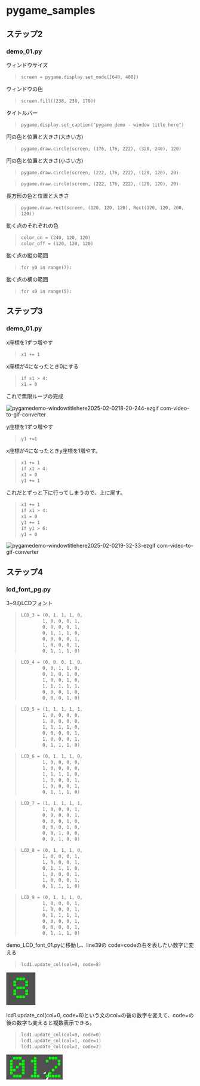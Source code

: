  # pygame_samples
 ## ステップ2

 ### demo_01.py
 ウィンドウサイズ
 >~~~
 >screen = pygame.display.set_mode([640, 480])
 >~~~

 ウィンドウの色
 >~~~
 >screen.fill((238, 238, 170))
 >~~~

 タイトルバー
 >~~~
 >pygame.display.set_caption("pygame demo - window title here")
 >~~~

 円の色と位置と大きさ(大きい方)
 >~~~
 >pygame.draw.circle(screen, (176, 176, 222), (320, 240), 120)
 >~~~

 円の色と位置と大きさ(小さい方)
 >~~~
 >pygame.draw.circle(screen, (222, 176, 222), (120, 120), 20)
 >~~~

 >~~~
 >pygame.draw.circle(screen, (222, 176, 222), (120, 120), 20)
 >~~~

 長方形の色と位置と大きさ
 >~~~
 >pygame.draw.rect(screen, (120, 120, 120), Rect(120, 120, 200, 120))
 >~~~

 動く点のそれぞれの色
 >~~~
 >color_on = (240, 120, 120)
 >color_off = (120, 120, 120)
 >~~~

 動く点の縦の範囲
 >~~~
 >for y0 in range(7):
 >~~~

 動く点の横の範囲
 >~~~
 >for x0 in range(5):
 >~~~

 ## ステップ3

 ### demo_01.py
 x座標を1ずつ増やす
 >~~~
 >x1 += 1
 >~~~

 x座標が4になったとき0にする
 >~~~
 >if x1 > 4:
 >x1 = 0
 >~~~
 これで無限ループの完成

 ![pygamedemo-windowtitlehere2025-02-0218-20-244-ezgif com-video-to-gif-converter](https://github.com/user-attachments/assets/a98aae6f-0b22-4493-bddd-cecde27bd4fa)


 y座標を1ずつ増やす
 >~~~
 >y1 +=1
 >~~~

 x座標が4になったときy座標を1増やす。

 >~~~
 > x1 += 1
 >if x1 > 4:
 >x1 = 0
 >y1 += 1
 >~~~

 これだとずっと下に行ってしまうので、上に戻す。

 >~~~
 > x1 += 1
 >if x1 > 4:
 >x1 = 0
 >y1 += 1
 >if y1 > 6:
 >y1 = 0
 >~~~


 ![pygamedemo-windowtitlehere2025-02-0219-32-33-ezgif com-video-to-gif-converter](https://github.com/user-attachments/assets/b5819b08-45c9-4733-9e94-bcce45051045)

 ## ステップ4

 ### lcd_font_pg.py
 3~9のLCDフォント

 >~~~
 >LCD_3 = (0, 1, 1, 1, 0,
 >         1, 0, 0, 0, 1,
 >         0, 0, 0, 0, 1,
 >         0, 1, 1, 1, 0,
 >         0, 0, 0, 0, 1,
 >         1, 0, 0, 0, 1,
 >         0, 1, 1, 1, 0)
 >~~~
 
 >~~~
 >LCD_4 = (0, 0, 0, 1, 0,
 >         0, 0, 1, 1, 0,
 >         0, 1, 0, 1, 0,
 >         1, 0, 0, 1, 0,
 >         1, 1, 1, 1, 1,
 >         0, 0, 0, 1, 0,
 >         0, 0, 0, 1, 0)
 >~~~

 >~~~
 >LCD_5 = (1, 1, 1, 1, 1,
 >         1, 0, 0, 0, 0,
 >         1, 0, 0, 0, 0,
 >         1, 1, 1, 1, 0,
 >         0, 0, 0, 0, 1,
 >         1, 0, 0, 0, 1,
 >         0, 1, 1, 1, 0)
 >~~~

 >~~~
 >LCD_6 = (0, 1, 1, 1, 0,
 >         1, 0, 0, 0, 0,
 >         1, 0, 0, 0, 0,
 >         1, 1, 1, 1, 0,
 >         1, 0, 0, 0, 1,
 >         1, 0, 0, 0, 1,
 >         0, 1, 1, 1, 0)
 >~~~

 >~~~
 >LCD_7 = (1, 1, 1, 1, 1,
 >         1, 0, 0, 0, 1,
 >         0, 0, 0, 0, 1,
 >         0, 0, 0, 1, 0,
 >         0, 0, 0, 1, 0,
 >         0, 0, 1, 0, 0,
 >         0, 0, 1, 0, 0)
 >~~~

 >~~~
 >LCD_8 = (0, 1, 1, 1, 0,
 >         1, 0, 0, 0, 1,
 >         1, 0, 0, 0, 1,
 >         0, 1, 1, 1, 0,
 >         1, 0, 0, 0, 1,
 >         1, 0, 0, 0, 1,
 >         0, 1, 1, 1, 0)
 >~~~

 >~~~
 >LCD_9 = (0, 1, 1, 1, 0,
 >         1, 0, 0, 0, 1,
 >         1, 0, 0, 0, 1,
 >         0, 1, 1, 1, 1,
 >         0, 0, 0, 0, 1,
 >         0, 0, 0, 0, 1,
 >         0, 1, 1, 1, 0)
 >~~~

 demo_LCD_font_01.pyに移動し、line39の
 code=codeの右を表したい数字に変える

 >~~~
 >lcd1.update_col(col=0, code=8)
 >~~~

 ![alt text](image-1.png)

 lcd1.update_col(col=0, code=8)という文のcol=の後の数字を変えて、code=の後の数字も変えると複数表示できる。

 >~~~
 >lcd1.update_col(col=0, code=0)
 >lcd1.update_col(col=1, code=1)
 >lcd1.update_col(col=2, code=2)
 >~~~

 ![alt text](image.png)